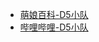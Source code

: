 - [萌娘百科-D5小队](https://zh.moegirl.org.cn/D5%E5%B0%8F%E9%98%9F)
- [哔哩哔哩-D5小队](https://www.bilibili.com/bangumi/media/md28230934)
